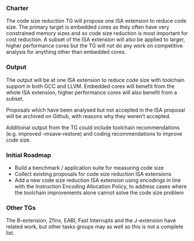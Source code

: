 ### Charter

The code size reduction TG will propose one ISA extension to reduce code size. The primary target is embedded cores as they often have very constrained memory sizes and so code size reduction is most important for cost reduction. A subset of the ISA extension will also be applied to larger, higher performance cores but the TG will not do any work on competitive analysis for anything other than embedded cores.

### Output

The output will be at one ISA extension to reduce code size with toolchain support in both GCC and LLVM. Embedded cores will benefit from the whole ISA extension, higher performance cores will also benefit from a subset.

Proposals which have been analysed but not accepted in the ISA proposal will be archived on Github, with reasons why they weren’t accepted.

Additional output from the TG could include toolchain recommendations (e.g. improved –msave-restore) and coding recommendations to improve code size.

### Initial Roadmap

- Build a benchmark / application suite for measuring code size
- Collect existing proposals for code size reduction ISA extensions
- Add a new code size reduction ISA extension using encodings in line with the Instruction Encoding Allocation Policy, to address cases where the toolchain improvements alone cannot solve the code size problem

### Other TGs

The B-extension, Zfinx, EABI, Fast Interrupts and the J-extension have related work, but other tasks groups may as well so this is not a complete list.
